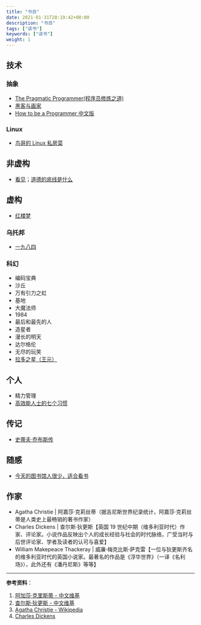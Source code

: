 ```yaml
---
title: "书目"
date: 2021-01-31T20:19:42+08:00
description: "书目"
tags: ["读书"]
keywords: ["读书"]
weight: 1
---
```


## 技术

### 抽象

- [The Pragmatic Programmer(程序员修炼之道)](/posts/the-pragmatic-programmer/)
- [黑客与画家](/posts/hackers-and-painters)
- [How to be a Programmer 中文版](/posts/how-to-be-a-programmer-zh)

### Linux

- [鸟哥的 Linux 私房菜](/posts/birdman-linux/)

## 非虚构

- [看见](/posts/see/)；[道德的底线是什么](/posts/what-is-the-moral-bottom-line/)

## 虚构

- [红楼梦](/posts/read-hongloumeng/)

### 乌托邦

- [一九八四](/posts/read-yijiubasi)

### 科幻

- 编码宝典
- 沙丘
- 万有引力之虹
- 基地
- 大魔法师
- 1984
- 最后和最先的人
- 造星者
- 漫长的明天
- 达尔格伦
- 无尽的玩笑
- [拉多之星（王元）](/posts/la-duo-zhi-xing/)

## 个人

- 精力管理
- [高效能人士的七个习惯](/posts/the-7-habits-of-highly-effective-people/)

## 传记

- [史蒂夫·乔布斯传](/posts/steve-jobs)

## 随感

- [今天的图书馆人很少，适合看书](/posts/few-people-in-library-suitable-for-reading/)

## 作家

- Agatha Christie | 阿嘉莎·克莉丝蒂（据吉尼斯世界纪录统计，阿嘉莎·克莉丝蒂是人类史上最畅销的著书作家）
- Charles Dickens | 查尔斯·狄更斯【英国 19 世纪中期（维多利亚时代）作家、评论家。小说作品反映出个人的成长经验与社会的时代脉络，广受当时与后世评论家、学者及读者的认可与喜爱】
- William Makepeace Thackeray | 威廉·梅克比斯·萨克雷【一位与狄更斯齐名的维多利亚时代的英国小说家。最著名的作品是《浮华世界》（一译《名利场》），此外还有《潘丹尼斯》等等】

---

**参考资料**：

1. [阿加莎·克里斯蒂 - 中文维基](https://zh.wikipedia.org/wiki/%E9%98%BF%E5%8A%A0%E8%8E%8E%C2%B7%E5%85%8B%E9%87%8C%E6%96%AF%E8%92%82)
2. [查尔斯·狄更斯 - 中文维基](https://zh.wikipedia.org/wiki/%E6%9F%A5%E5%B0%94%E6%96%AF%C2%B7%E7%8B%84%E6%9B%B4%E6%96%AF)
3. [Agatha Christie - Wikipedia](https://en.wikipedia.org/wiki/Agatha_Christie)
4. [Charles Dickens](https://en.wikipedia.org/wiki/Charles_Dickens)
